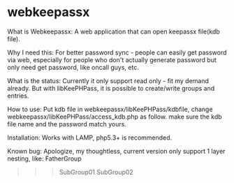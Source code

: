 # webkeepassx
What is Webkeepassx:
A web application that can open keepassx file(kdb file).

Why I need this:
For better password sync - people can easily get password via web, especially for people who don't actually generate password but only need get password, like oncall guys, etc.

What is the status:
Currently it only support read only - fit my demand already. But with libKeePHPass, it is possible
to create/write groups and entries.

How to use:
Put kdb file in webkeepassx/libKeePHPass/kdbfile, change webkeepassx/libKeePHPass/access_kdb.php
as follow. make sure the kdb file name and the password match yours.
<?php
require_once "Kdb.php";
$db = Kdb::open('kdbfile/test.kdb', 'password');
?>

Installation:
Works with LAMP, php5.3+ is recommended.

Known bug:
Apologize, my thoughtless, current version only support 1 layer nesting, like:
FatherGroup
>>>SubGroup01
>>>SubGroup02